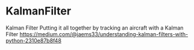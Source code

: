 # KalmanFilter
Kalman Filter
Putting it all together by tracking an aircraft with a Kalman Filter
https://medium.com/@jaems33/understanding-kalman-filters-with-python-2310e87b8f48
